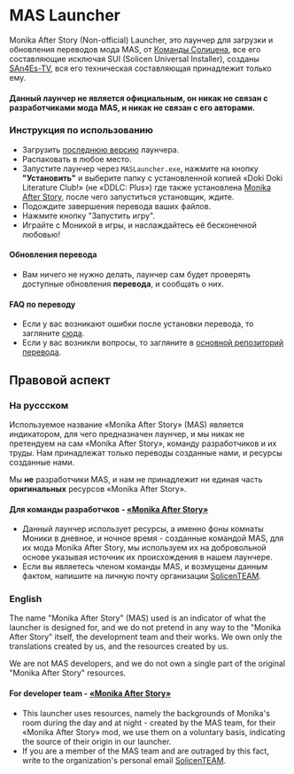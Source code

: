 # MAS Launcher
Monika After Story (Non-official) Launcher, это лаунчер для загрузки и обновления переводов мода MAS, от [Команды Солицена](https://github.com/SolicenTEAM), все его составляющие исключая SUI (Solicen Universal Installer), созданы [SAn4Es-TV](https://github.com/SAn4Es-TV), вся его техническая составляющая принадлежит только ему.

#### **Данный лаунчер не является официальным, он никак не связан с разработчиками мода MAS, и никак не связан с его авторами.**

### Инструкция по использованию
* Загрузить [последнюю версию](https://github.com/SAn4Es-TV/MASlauncher/releases) лаунчера.
* Распаковать в любое место.
* Запустите лаунчер через `MASLauncher.exe`, нажмите на кнопку **"Установить"** и выберите папку с установленной копией «Doki Doki Literature Club!» (не «DDLC: Plus») где также установлена [Monika After Story](https://www.monikaafterstory.com/), после чего запуститься установщик, ждите.
* Подождите завершения перевода ваших файлов.
* Нажмите кнопку "Запустить игру".
* Играйте с Моникой в игры, и наслаждайтесь её бесконечной любовью!
#### Обновления перевода
* Вам ничего не нужно делать, лаунчер сам будет проверять доступные обновления **перевода**, и сообщать о них.

#### FAQ по переводу
* Если у вас возникают ошибки после установки перевода, то загляните [сюда](https://github.com/DenisSolicen/MAS-Russifier-NEW/blob/main/FAQ.md).
* Если у вас возникли вопросы, то загляните в [основной репозиторий перевода](https://github.com/DenisSolicen/MAS-Russifier-NEW).


## Правовой аспект
### На руссском
Используемое название «Monika After Story» (MAS) является индикатором, для чего предназначен лаунчер, и мы никак не претендуем на сам «Monika After Story», команду разработчиков и их труды. Нам принадлежат только переводы созданные нами, и ресурсы созданные нами.

Мы **не** разработчики MAS, и нам не принадлежит ни единая часть **оригинальных** ресурсов «Monika After Story».

#### Для команды разработчков - [«Monika After Story»](https://github.com/Monika-After-Story)
* Данный лаунчер использует ресурсы, а именно фоны комнаты Моники в дневное, и ночное время - созданные командой MAS, для их мода Monika After Story, 
мы используем их на добровольной основе указывая источник их происхождения в нашем лаунчере. 
* Если вы являетесь членом команды MAS, и возмущены данным фактом, напишите на личную почту организации [SolicenTEAM](https://github.com/SolicenTEAM).

### English
The name "Monika After Story" (MAS) used is an indicator of what the launcher is designed for, and we do not pretend in any way to the "Monika After Story" itself, the development team and their works. We own only the translations created by us, and the resources created by us.

We are not MAS developers, and we do not own a single part of the original "Monika After Story" resources.

#### For developer team - [«Monika After Story»](https://github.com/Monika-After-Story)
* This launcher uses resources, namely the backgrounds of Monika's room during the day and at night - created by the MAS team, for their «Monika After Story» mod,
we use them on a voluntary basis, indicating the source of their origin in our launcher.
* If you are a member of the MAS team and are outraged by this fact, write to the organization's personal email [SolicenTEAM](https://github.com/SolicenTEAM).
